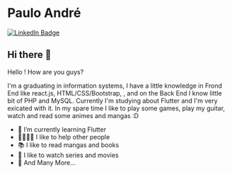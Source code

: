 # Paulo André
[![Linkedln Badge](https://img.shields.io/badge/-Linkedln-blue?style=flat-square&logo=Linkedin&logoColor=white&link=www.linkedin.com/in/paulo-andré-dev)](www.linkedin.com/in/paulo-andré-dev)

## Hi there 👋

 Hello ! How are you guys? 
 
 I'm a graduating in information systems, I have a little  knowledge in Frond End like react.js, HTML/CSS/Bootstrap, , and on the Back End I know little bit of PHP and MySQL.       Currently I'm studying about Flutter and I'm very exicated with it. In my spare time I like to play some games, play my guitar, watch and read some animes and mangas :D 


- 🌱 I’m currently learning Flutter 
- 🤜🏻🤛🏻 I like to help other people 
- 📚 I like to read mangas and books
- 🎥 I like to watch series and movies
- 🔁 And Many More...



